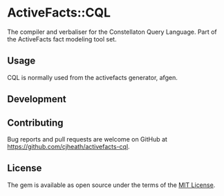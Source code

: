 # ActiveFacts::CQL

The compiler and verbaliser for the Constellaton Query Language.
Part of the ActiveFacts fact modeling tool set.

## Usage

CQL is normally used from the activefacts generator, afgen.

## Development

## Contributing

Bug reports and pull requests are welcome on GitHub at https://github.com/cjheath/activefacts-cql.

## License

The gem is available as open source under the terms of the [MIT License](http://opensource.org/licenses/MIT).

